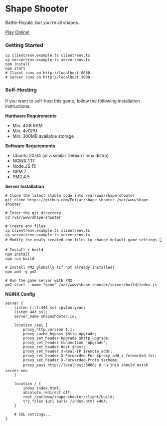 # Shape Shooter

Battle-Royale, but you're all shapes...

[Play Online!](https://shapeshooter.io)

### Getting Started

```shell
cp client/env.example.ts client/env.ts
cp server/env.example.ts server/env.ts
npm install
npm start
# Client runs on http://localhost:8080
# Server runs on http://localhost:3000
```

### Self-Hosting

If you want to self-host this game, follow the following installation instructions.

**Hardware Requirements**

- Min. 4GB RAM
- Min. 4vCPU
- Min. 300MB available storage

**Software Requirements**

- Ubuntu 20.04 (or a similar Debian Linux distro)
- NGINX 1.17
- Node.JS 15
- NPM 7
- PM2 4.5

**Server Installation**

```shell
# Clone the latest stable code into /var/www/shape-shooter
git clone https://github.com/Enijar/shape-shooter /var/www/shape-shooter

# Enter the git directory
cd /var/www/shape-shooter

# Create env files
cp client/env.example.ts client/env.ts
cp server/env.example.ts server/env.ts
# Modify the newly created env files to change default game settings 👆

# Install + build
npm install
npm run build

# Install PM2 globally (if not already installed)
npm add -g pm2

# Run the game server with PM2
pm2 start --name "game" /var/www/shape-shooter/server/build/index.js
```

**NGINX Config**

```text
server {
    listen [::]:443 ssl ipv6only=on;
    listen 443 ssl;
    server_name shapeshooter.io;

    location /api {
        proxy_http_version 1.1;
        proxy_cache_bypass $http_upgrade;
        proxy_set_header Upgrade $http_upgrade;
        proxy_set_header Connection 'upgrade';
        proxy_set_header Host $host;
        proxy_set_header X-Real-IP $remote_addr;
        proxy_set_header X-Forwarded-For $proxy_add_x_forwarded_for;
        proxy_set_header X-Forwarded-Proto $scheme;
        proxy_pass http://localhost:3000; # 👈 this should match server env
    }

    location / {
        index index.html;
        absolute_redirect off;
        root /var/www/shape-shooter/client/build;
        try_files $uri $uri/ /index.html =404;
    }

    # SSL settings...
}
```
